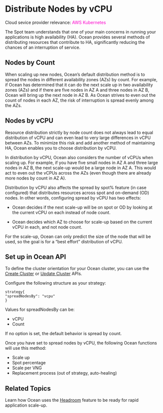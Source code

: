 # Distribute Nodes by vCPU

Cloud sevice provider relevance: <font color="#FC01CC">AWS Kubernetes</font>  

The Spot team understands that one of your main concerns in running your applications is high availability (HA). Ocean provides several methods of distributing resources that contribute to HA, significantly reducing the chances of an interruption of service.

## Nodes by Count

When scaling up new nodes, Ocean’s default distribution method is to spread the nodes in different availability zones (AZs) by count. For example, if Ocean has determined that it can do the next scale up in two availability zones (AZs) and if there are five nodes in AZ A and three nodes in AZ B, Ocean will bring up the next node in AZ B. As Ocean strives to even out the count of nodes in each AZ, the risk of interruption is spread evenly among the AZs.

## Nodes by vCPU

Resource distribution strictly by node count does not always lead to equal distribution of vCPU and can even lead to very large differences in vCPU between AZs. To minimize this risk and add another method of maintaining HA, Ocean enables you to choose distribution by vCPU.

In distribution by vCPU, Ocean also considers the number of vCPUs when scaling up. For example, if you have five small nodes in AZ A and three large nodes in AZ B, the next scale-up would be a large node in AZ A. This would act to even out the vCPUs across the AZs (even though there are already more nodes by count in AZ A).

Distribution by vCPU also affects the spread by spot% feature (in case configured) that distributes resources across spot and on-demand (OD) nodes. In other words, configuring spread by vCPU has two effects:

- Ocean decides if the next scale-up will be on spot or OD by looking at the current vCPU on each instead of node count.

- Ocean decides which AZ to choose for scale-up based on the current vCPU in each, and not node count.

For the scale-up, Ocean can only predict the size of the node that will be used, so the goal is for a “best effort” distribution of vCPU.

## Set up in Ocean API

To define the cluster orientation for your Ocean cluster, you can use the [Create Cluster](https://docs.spot.io/api/#tag/Ocean-AWS/operation/OceanAWSClusterCreate) or [Update Cluster](https://docs.spot.io/api/#tag/Ocean-AWS/operation/OceanAWSClusterUpdate) APIs.

Configure the following structure as your strategy:

```
strategy{
"spreadNodesBy": "vcpu"
}
```

Values for spreadNodesBy can be:

* vCPU
* Count

If no option is set, the default behavior is spread by count.

Once you have set to spread nodes by vCPU, the following Ocean functions will use this method:

* Scale up
* Spot percentage
* Scale per VNG
* Replacement process (out of strategy, auto-healing)

## Related Topics

Learn how Ocean uses the [Headroom](ocean/features/headroom) feature to be ready for rapid application scale-up.
